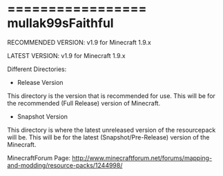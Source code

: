 
=================
mullak99sFaithful
=================

RECOMMENDED VERSION: v1.9 for Minecraft 1.9.x

LATEST VERSION: v1.9 for Minecraft 1.9.x

Different Directories:

- Release Version

This directory is the version that is recommended for use. This will be for the recommended (Full Release) version of Minecraft.

- Snapshot Version

This directory is where the latest unreleased version of the resourcepack will be. This will be for the latest (Snapshot/Pre-Release) version of the Minecraft.


MinecraftForum Page: http://www.minecraftforum.net/forums/mapping-and-modding/resource-packs/1244998/

